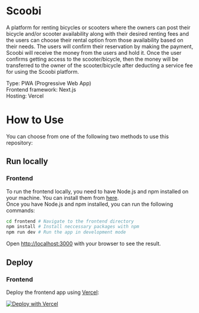 # Scoobi

A platform for renting bicycles or scooters where the owners can post their bicycle and/or scooter availability along with their desired renting fees and the users can choose their rental option from those availability based on their needs. The users will confirm their reservation by making the payment, Scoobi will receive the money from the users and hold it. Once the user confirms getting access to the scooter/bicycle, then the money will be transferred to the owner of the scooter/bicycle after deducting a service fee for using the Scoobi platform.

Type: PWA (Progressive Web App)  
Frontend framework: Next.js  
Hosting: Vercel

# How to Use

You can choose from one of the following two methods to use this repository:

## Run locally

### Frontend

To run the frontend locally, you need to have Node.js and npm installed on your machine. You can install them from [here](https://nodejs.org/en/download/).  
Once you have Node.js and npm installed, you can run the following commands:

```bash
cd frontend # Navigate to the frontend directory
npm install # Install neccessary packages with npm
npm run dev # Run the app in development mode
```

Open [http://localhost:3000](http://localhost:3000) with your browser to see the result.

## Deploy

### Frontend

Deploy the frontend app using [Vercel](https://vercel.com?utm_source=github&utm_medium=readme&utm_campaign=vercel-examples):

[![Deploy with Vercel](https://vercel.com/button)](https://vercel.com/new/clone?repository-url=https%3A%2F%2Fgithub.com%2FOOFy-OOF%2Fscoobi%2Ftree%2Fmain%2Ffrontend)
